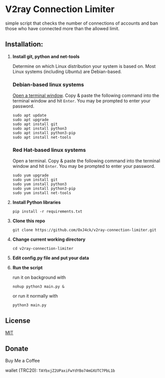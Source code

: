 
# V2ray Connection Limiter

simple script that checks the number of connections of accounts and ban those who have connected more than the allowed limit.

## Installation:

1. **Install git, python and net-tools**

    Determine on which Linux distribution your system is based on. Most Linux systems (including *Ubuntu*) are Debian-based.


    ### Debian-based linux systems

    [Open a terminal window](https://help.ubuntu.com/community/UsingTheTerminal). Copy & paste the following command into the terminal window and hit `Enter`. You may be prompted to enter your password.

    ```shell
    sudo apt update
    sudo apt upgrade
    sudo apt install git
    sudo apt install python3
    sudo apt install python3-pip
    sudo apt install net-tools
    ```


    ### Red Hat-based linux systems

    Open a terminal. Copy & paste the following command into the terminal window and hit `Enter`. You may be prompted to enter your password.

    ```shell
    sudo yum upgrade
    sudo yum install git
    sudo yum install python3
    sudo yum install python3-pip
    sudo yum install net-tools
    ```

2. **Install Python libraries**
    ```shell
    pip install -r requirements.txt
    ```

3. **Clone this repo**
    ```shell
    git clone https://github.com/OxJ4ck/v2ray-connection-limiter.git
    ```

4. **Change current working directory**
    ```shell
    cd v2ray-connection-limiter
    ```

5. **Edit config.py file and put your data**

6. **Run the script**

    run it on background with
    ```shell
    nohup python3 main.py &
    ```
    or run it normally with
    ```shell
    python3 main.py
    ```

## License

[MIT](https://choosealicense.com/licenses/mit/)



## Donate

Buy Me a Coffee

wallet (TRC20): `TAYbxjZ2UPaxiFwYdYBo74mGXUTC7PbL1b`